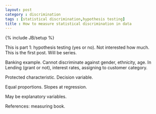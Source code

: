 ```yaml
---
layout: post
category : discrimination
tags : [statistical discrimination,hypothesis testing]
title : How to measure statistical discrimination in data
---
```

{% include JB/setup %}

This is part 1: hypothesis testing (yes or no). Not interested how much.  
This is the first post. Will be series. 

Banking example. Cannot discriminate against gender, ethnicity, age. In Lending (grant or not), interest rates, assigning to customer category. 

Protected characteristic. Decision variable. 

Equal proportions. Slopes at regression. 


May be explanatory variables. 


References: measuring book. 